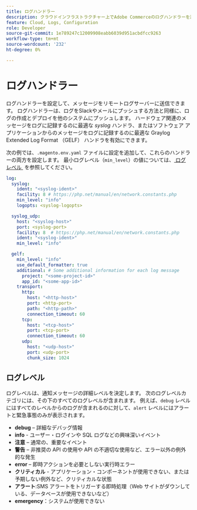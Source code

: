 ```yaml
---
title: ログハンドラー
description: クラウドインフラストラクチャー上でAdobe Commerceのログハンドラーを設定する方法について説明します。
feature: Cloud, Logs, Configuration
role: Developer
source-git-commit: 1e789247c12009908eabb6039d951acbdfcc9263
workflow-type: tm+mt
source-wordcount: '232'
ht-degree: 0%

---
```


# ログハンドラー

ログハンドラーを設定して、メッセージをリモートログサーバーに送信できます。 ログハンドラーは、ログをSlackやメールにプッシュする方法と同様に、ログの作成とデプロイを他のシステムにプッシュします。 ハードウェア関連のメッセージをログに記録するのに最適な _syslog_ ハンドラ、またはソフトウェア アプリケーションからのメッセージをログに記録するのに最適な Graylog Extended Log Format （GELF） ハンドラを有効にできます。

次の例では、`.magento.env.yaml` ファイルに設定を追加して、これらのハンドラーの両方を設定します。 最小ログレベル（`min_level`）の値については、[&#x200B; ログレベル &#x200B;](#log-levels) を参照してください。

```yaml
log:
  syslog:
    ident: "<syslog-ident>"
    facility: 8 # https://php.net/manual/en/network.constants.php
    min_level: "info"
    logopts: <syslog-logopts>

  syslog_udp:
    host: "<syslog-host>"
    port: <syslog-port>
    facility: 8  # https://php.net/manual/en/network.constants.php
    ident: "<syslog-ident>"
    min_level: "info"

  gelf:
    min_level: "info"
    use_default_formatter: true
    additional: # Some additional information for each log message
      project: "<some-project-id>"
      app_id: "<some-app-id>"
    transport:
      http:
        host: "<http-host>"
        port: <http-port>
        path: "<http-path>"
        connection_timeout: 60
      tcp:
        host: "<tcp-host>"
        port: <tcp-port>
        connection_timeout: 60
      udp:
        host: "<udp-host>"
        port: <udp-port>
        chunk_size: 1024
```

## ログレベル

ログレベルは、通知メッセージの詳細レベルを決定します。 次のログレベルカテゴリには、その下のすべてのログレベルが含まれます。 例えば、`debug` レベルにはすべてのレベルからのログが含まれるのに対して、`alert` レベルにはアラートと緊急事態のみが表示されます。

- **debug** – 詳細なデバッグ情報
- **info** - ユーザー・ログインや SQL ログなどの興味深いイベント
- **注意** – 通常の、重要なイベント
- **警告** – 非推奨の API の使用や API の不適切な使用など、エラー以外の例外的な発生
- **error** – 即時アクションを必要としない実行時エラー
- **クリティカル** - アプリケーション・コンポーネントが使用できない、または予期しない例外など、クリティカルな状態
- **アラート**:SMS アラートをトリガーする即時処理（Web サイトがダウンしている、データベースが使用できないなど）
- **emergency**：システムが使用できない
